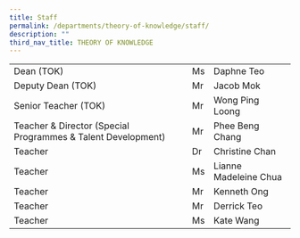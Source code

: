 ```yaml
---
title: Staff
permalink: /departments/theory-of-knowledge/staff/
description: ""
third_nav_title: THEORY OF KNOWLEDGE
---
```

|                                                              |    |                       |
|--------------------------------------------------------------|----|-----------------------|
| Dean (TOK)                                                   | Ms | Daphne Teo            |
| Deputy Dean (TOK)                                            | Mr | Jacob Mok             |
| Senior Teacher (TOK)                                         | Mr | Wong Ping Loong       |
| Teacher & Director (Special Programmes & Talent Development) | Mr | Phee Beng Chang       |
| Teacher                                                      | Dr | Christine Chan        |
| Teacher                                                      | Ms | Lianne Madeleine Chua |
| Teacher                                                      | Mr | Kenneth Ong           |
| Teacher                                                      | Mr | Derrick Teo           |
| Teacher                                                      | Ms | Kate Wang             |